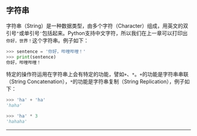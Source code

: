 ## 字符串

字符串（String）是一种数据类型，由多个字符（Character）组成，用英文的双引号`"`或单引号`'`包括起来。Python支持中文字符，所以我们在上一章可以打印出`你好，世界！`这个字符串。例子如下：

```python
>>> sentence = '你好，哔哩哔哩！'
>>> print(sentence)
你好，哔哩哔哩！
```

特定的操作符运用在字符串上会有特定的功能，譬如`+`、`*`。`+`的功能是字符串串联（String Concatenation），`*`的功能是字符串复制（String Replication），例子如下：

```python
>>> 'ha' + 'ha'
'haha'
```
```python
>>> 'ha' * 3
'hahaha'
```

---
